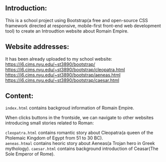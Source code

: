 ## Introduction:
This is a school project using Bootstrap(a free and open-source CSS framework directed at responsive, mobile-first front-end web development tool) to create an Introudtion website about Romain Empire.

## Website addresses:
It has been already uploaded to my school website:   
https://i6.cims.nyu.edu/~st3890/bootstrap/  
https://i6.cims.nyu.edu/~st3890/bootstrap/cleopatra.html  
https://i6.cims.nyu.edu/~st3890/bootstrap/aeneas.html  
https://i6.cims.nyu.edu/~st3890/bootstrap/caesar.html  
## Content:
`index.html` contains backgroud information of Romain Empire.  

When clicks buttons in the frontside, we can navigate to other websites introducing small stories related to Roman:  

`cleopatra.html` contains romantic story about Cleopatra(a queen of the Ptolemaic Kingdom of Egypt from 51 to 30 BC).  
`aeneas.htmal` contains heoric story about Aeneas(a Trojan hero in Greek mythology). 
`caesar.html` contains background introduction of Ceasar(The Sole Emperor of Rome).
